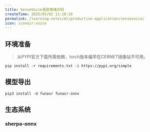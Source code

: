 ```yaml
---
title: SenseVoice语音情绪识别
createTime: 2025/05/02 11:10:16
permalink: /learning-notes/ml/productive-application/sensevoice/
icon: iconoir:voice
---
```


<RepoCard repo="FunAudioLLM/SenseVoice"></RepoCard>


## 环境准备

> 从PYPI官方下载所需依赖，torch版本偏早在CERNET镜像站不可用。

```shell
pip install -r requirements.txt -i https://pypi.org/simple
```


## 模型导出

```shell
pip3 install -U funasr funasr-onnx
```

## 生态系统

### sherpa-onnx

